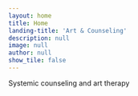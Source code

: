```yaml
---
layout: home
title: Home
landing-title: 'Art & Counseling'
description: null
image: null
author: null
show_tile: false
---
```


Systemic counseling and art therapy
